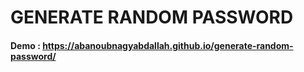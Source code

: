 # GENERATE RANDOM PASSWORD
#### Demo : https://abanoubnagyabdallah.github.io/generate-random-password/